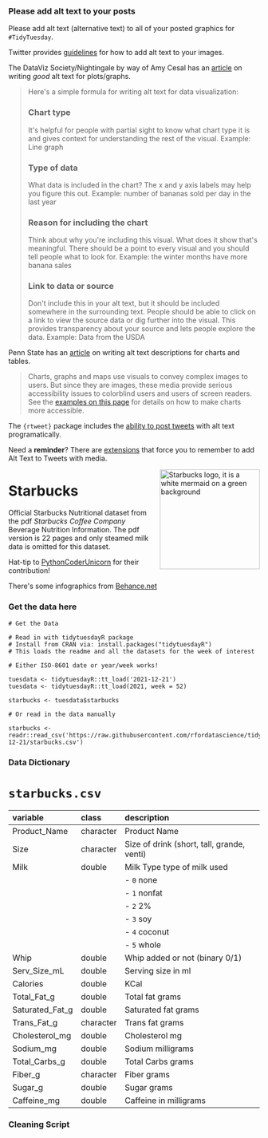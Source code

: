 ### Please add alt text to your posts

Please add alt text (alternative text) to all of your posted graphics for `#TidyTuesday`. 

Twitter provides [guidelines](https://help.twitter.com/en/using-twitter/picture-descriptions) for how to add alt text to your images.

The DataViz Society/Nightingale by way of Amy Cesal has an [article](https://medium.com/nightingale/writing-alt-text-for-data-visualization-2a218ef43f81) on writing _good_ alt text for plots/graphs.

> Here's a simple formula for writing alt text for data visualization:
> ### Chart type
> It's helpful for people with partial sight to know what chart type it is and gives context for understanding the rest of the visual.
> Example: Line graph
> ### Type of data
> What data is included in the chart? The x and y axis labels may help you figure this out.
> Example: number of bananas sold per day in the last year
> ### Reason for including the chart
> Think about why you're including this visual. What does it show that's meaningful. There should be a point to every visual and you should tell people what to look for.
> Example: the winter months have more banana sales
> ### Link to data or source
> Don't include this in your alt text, but it should be included somewhere in the surrounding text. People should be able to click on a link to view the source data or dig further into the visual. This provides transparency about your source and lets people explore the data.
> Example: Data from the USDA

Penn State has an [article](https://accessibility.psu.edu/images/charts/) on writing alt text descriptions for charts and tables.

> Charts, graphs and maps use visuals to convey complex images to users. But since they are images, these media provide serious accessibility issues to colorblind users and users of screen readers. See the [examples on this page](https://accessibility.psu.edu/images/charts/) for details on how to make charts more accessible.

The `{rtweet}` package includes the [ability to post tweets](https://docs.ropensci.org/rtweet/reference/post_tweet.html) with alt text programatically.

Need a **reminder**? There are [extensions](https://chrome.google.com/webstore/detail/twitter-required-alt-text/fpjlpckbikddocimpfcgaldjghimjiik/related) that force you to remember to add Alt Text to Tweets with media.

<img align='right' height='200' src="https://user-images.githubusercontent.com/55933131/146823691-4c19c28c-d2ef-46b5-82bc-76923f5c3256.png" alt = "Starbucks logo, it is a white mermaid on a green background">

# Starbucks

Official Starbucks Nutritional dataset from the pdf *Starbucks Coffee Company* Beverage Nutrition Information. The pdf version is 22 pages and only steamed milk data is omitted for this dataset.

Hat-tip to [PythonCoderUnicorn](https://github.com/PythonCoderUnicorn/starbucks/blob/main/README.md) for their contribution!

There's some infographics from [Behance.net](https://www.behance.net/gallery/58743971/Starbucks-Menu-Infographic-Design)

### Get the data here

```{r}
# Get the Data

# Read in with tidytuesdayR package 
# Install from CRAN via: install.packages("tidytuesdayR")
# This loads the readme and all the datasets for the week of interest

# Either ISO-8601 date or year/week works!

tuesdata <- tidytuesdayR::tt_load('2021-12-21')
tuesdata <- tidytuesdayR::tt_load(2021, week = 52)

starbucks <- tuesdata$starbucks

# Or read in the data manually

starbucks <- readr::read_csv('https://raw.githubusercontent.com/rfordatascience/tidytuesday/master/data/2021/2021-12-21/starbucks.csv')

```
### Data Dictionary

# `starbucks.csv`

|variable        |class     |description |
|:---------------|:---------|:-----------|
|Product_Name    |character | Product Name |
|Size            |character | Size of drink (short, tall, grande, venti) |
|Milk            |double    | Milk Type type of milk used
|                |          |  - `0` none
|                |          |  - `1` nonfat
|                |          |  - `2` 2%
|                |          |  - `3` soy
|                |          |  - `4` coconut
|                |          |  - `5` whole |
|Whip            |double    | Whip added or not (binary 0/1) |
|Serv_Size_mL    |double    | Serving size in ml |
|Calories        |double    | KCal|
|Total_Fat_g     |double    | Total fat grams |
|Saturated_Fat_g |double    | Saturated fat grams |
|Trans_Fat_g     |character | Trans fat grams |
|Cholesterol_mg  |double    | Cholesterol mg |
|Sodium_mg       |double    | Sodium milligrams |
|Total_Carbs_g   |double    | Total Carbs grams |
|Fiber_g         |character | Fiber grams |
|Sugar_g         |double    | Sugar grams  |
|Caffeine_mg     |double    | Caffeine in milligrams |

### Cleaning Script

